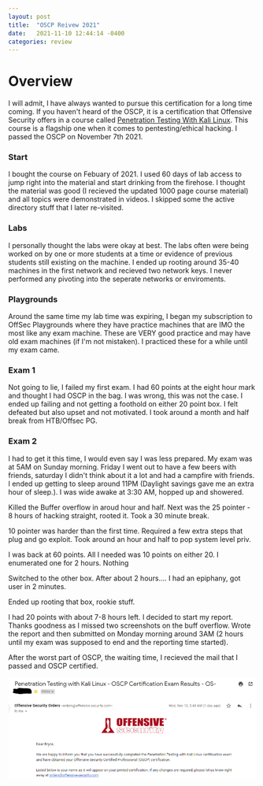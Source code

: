 ```yaml
---
layout: post
title:  "OSCP Reivew 2021"
date:   2021-11-10 12:44:14 -0400
categories: review
---
```


# Overview

I will admit, I have always wanted to pursue this certification for a long time coming. If you haven't heard of the OSCP, it is a certification that Offensive Security offers in a course called [Penetration Testing With Kali Linux](https://www.offensive-security.com/pwk-oscp/). This course is a flagship one when it comes to pentesting/ethical hacking. I passed the OSCP on November 7th 2021.

### Start 
I bought the course on Febuary of 2021. I used 60 days of lab access to jump right into the material and start drinking from the firehose. I thought the material was good (I recieved the updated 1000 page course material) and all topics were demonstrated in videos. I skipped some the active directory stuff that I later re-visited. 

### Labs
I personally thought the labs were okay at best. The labs often were being worked on by one or more students at a time or evidence of previous students still existing on the machine. I ended up rooting around 35-40 machines in the first network and recieved two network keys. I never performed any pivoting into the seperate networks or enviroments. 

### Playgrounds
Around the same time my lab time was expiring, I began my subscription to OffSec Playgrounds where they have practice machines that are IMO the most like any exam machine. These are VERY good practice and may have old exam machines (if I'm not mistaken). I practiced these for a while until my exam came.

### Exam 1 
Not going to lie, I failed my first exam. I had 60 points at the eight hour mark and thought I had OSCP in the bag. I was wrong, this was not the case. I ended up failing and not getting a foothold on either 20 point box. I felt defeated but also upset and not motivated. I took around a month and half break from HTB/Offsec PG.

### Exam 2
I had to get it this time, I would even say I was less prepared. My exam was at 5AM on Sunday morning. Friday I went out to have a few beers with friends, saturday I didn't think about it a lot and had a campfire with friends. I ended up getting to sleep around 11PM (Daylight savings gave me an extra hour of sleep.). I was wide awake at 3:30 AM, hopped up and showered. 

Killed the Buffer overflow in aroud hour and half. Next was the 25 pointer - 8 hours of hacking straight, rooted it. Took a 30 minute break. 

10 pointer was harder than the first time. Required a few extra steps that plug and go exploit. Took around an hour and half to pop system level priv. 

I was back at 60 points. All I needed was 10 points on either 20. I enumerated one for 2 hours. Nothing

Switched to the other box. After about 2 hours.... I had an epiphany, got user in 2 minutes. 

Ended up rooting that box, rookie stuff. 

I had 20 points with about 7-8 hours left. I decided to start my report. Thanks goodness as I missed two screenshots on the buff overflow. Wrote the report and then submitted on Monday morning around 3AM (2 hours until my exam was supposed to end and the reporting time started).

After the worst part of OSCP, the waiting time, I recieved the mail that I passed and OSCP certified.

![examresultnew.png](/assets/images/oscp/examresultnew.png)